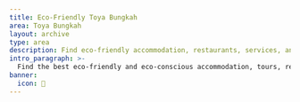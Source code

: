 ```yaml
---
title: Eco-Friendly Toya Bungkah
area: Toya Bungkah
layout: archive
type: area
description: Find eco-friendly accommodation, restaurants, services, and things to do in Toya Bungkah, Bali with our free green business directory.
intro_paragraph: >-
  Find the best eco-friendly and eco-conscious accommodation, tours, restaurants, and services in Toya Bungkah (also known as Tirta).
banner:
  icon: 🌴
---
```

